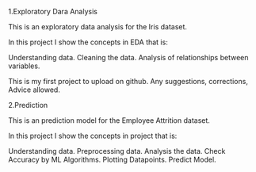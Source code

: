1.Exploratory Dara Analysis
   
 This is an exploratory data analysis for the Iris dataset. 

 In this project I show the concepts in EDA that is:

 Understanding data. Cleaning the data. Analysis of relationships between variables.

This is my first project to upload on github. Any suggestions, corrections, Advice allowed.

2.Prediction

 This is an prediction model for the Employee Attrition dataset. 

 In this project I show the concepts in project that is:

 Understanding data. Preprocessing data. Analysis the data. 
 Check Accuracy by ML Algorithms. Plotting Datapoints. Predict Model.
